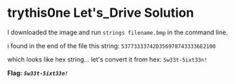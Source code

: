 # trythis0ne Let's_Drive Solution

I downloaded the image and run `strings filename.bmp` in the command line.

i found in the end of the file this string:
```53773333742D3569787433336E2100```

which looks like hex string... let's convert it from hex: `Sw33t-5ixt33n!`

**Flag:** ***`Sw33t-5ixt33n!`***
